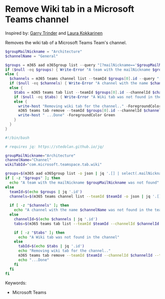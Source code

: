# Remove Wiki tab in a Microsoft Teams channel

Inspired by: [Garry Trinder](https://gist.github.com/garrytrinder/4df2aeaf9dd66c4375308874eb7def63) and [Laura Kokkarinen](https://laurakokkarinen.com/deleting-the-treacherous-wiki-tab-as-a-part-of-your-teams-provisioning-process/)

Removes the wiki tab of a Microsoft Teams Team's channel.

```powershell tab="PowerShell Core"
$groupMailNickname = "Architecture"
$channelName = "General"

$groups = m365 aad o365group list --query "[?mailNickname=='$groupMailNickname']" -o json | ConvertFrom-Json
if ($null -eq $groups) { Write-Error "A team with the mailNickname $groupMailNickname was not found" }
else {
  $channels = m365 teams channel list --teamId $groups[0].id --query "[?displayName=='$channelName']" -o json | ConvertFrom-Json
  if ($null -eq $channels) { Write-Error "A channel with the name $channelName was not found in the team" }
  else {
    $tabs = m365 teams tab list --teamId $groups[0].id --channelId $channels[0].id --query "[?teamsApp.id=='com.microsoft.teamspace.tab.wiki']" -o json | ConvertFrom-Json
    if ($null -eq $tabs) { Write-Error "A Wiki tab was not found in the channel" }
    else {
      write-host "Removing wiki tab for the channel.." -ForegroundColor Green 
      m365 teams tab remove --teamId $groups[0].id --channelId $channels[0].id --tabId $tabs[0].id --confirm
      write-host " ...Done" -ForegroundColor Green 
    }
  }
}
```

```bash tab="Bash"
#!/bin/bash

# requires jq: https://stedolan.github.io/jq/

groupMailNickname="Architecture"
channelName="Channel"
wikiTabId="com.microsoft.teamspace.tab.wiki"

groups=$(m365 aad o365group list -o json | jq '.[] | select(.mailNickname == "'"$groupMailNickname"'")')
if [ -z "$groups" ]; then
  echo "A team with the mailNickname $groupMailNickname was not found"
else
  teamId=$(echo $groups | jq '.id')
  channels=$(m365 teams channel list --teamId $teamId -o json | jq '.[] | select(.displayName == "'"$channelName"'")')
  
  if [ -z "$channels" ]; then
    echo "A channel with the name $channelName was not found in the team"
  else
    channelId=$(echo $channels | jq '.id')
    tabs=$(m365 teams tab list --teamId $teamId --channelId $channelId -o json | jq '.[] | select(.teamsApp.id == "'"$wikiTabId"'")')

    if [ -z "$tabs" ]; then
      echo "A Wiki tab was not found in the channel"
    else
      tabId=$(echo $tabs | jq '.id')
      echo "Removing wiki tab for the channel.."
      m365 teams tab remove --teamId $teamId --channelId $channelId --tabId $tabId --confirm
      echo "...Done"
    fi
  fi
fi
```

Keywords:

- Microsoft Teams
